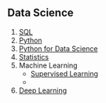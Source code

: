 ## Data Science

1. [SQL](content/sql.md)
2. [Python](content/python.ipynb)
3. [Python for Data Science](content/pythonDS.ipynb)
4. [Statistics](content/statistics.md)
5. Machine Learning
   - [Supervised Learning](content/supervised.md)
   -  
6. [Deep Learning]()
